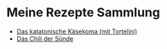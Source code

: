 # Meine Rezepte Sammlung

- [Das katatonische Käsekoma (mit Tortelini)](katatonisches_kaese_koma.md)
- [Das Chili der Sünde](chili_der_suende.md)
